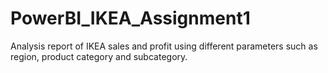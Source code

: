 # PowerBI_IKEA_Assignment1
Analysis report of IKEA sales and profit using different parameters such as region, product category and subcategory.
